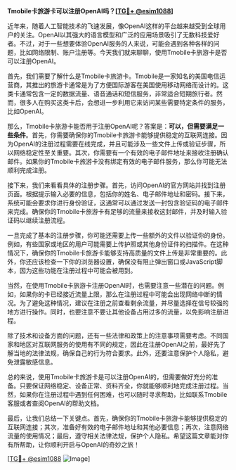 **Tmobile卡旅游卡可以注册OpenAI吗？[[TG💪+ @esim1088](https://t.me/s/esim1088)]**

近年来，随着人工智能技术的飞速发展，像OpenAI这样的平台越来越受到全球用户的关注。OpenAI以其强大的语言模型和广泛的应用场景吸引了无数科技爱好者。不过，对于一些想要体验OpenAI服务的人来说，可能会遇到各种各样的问题，比如网络限制、账户注册等。今天我们就来聊聊，使用Tmobile卡旅游卡是否可以注册OpenAI。

首先，我们需要了解什么是Tmobile卡旅游卡。Tmobile是一家知名的美国电信运营商，其推出的旅游卡通常是为了方便国际游客在美国使用移动网络而设计的。这类卡通常包含一定的数据流量、语音通话和短信服务，非常适合短期旅行者。然而，很多人在购买这类卡后，会想进一步利用它来访问某些需要特定条件的服务，比如OpenAI。

那么，Tmobile卡旅游卡能否用于注册OpenAI呢？答案是：**可以，但需要满足一些条件**。首先，你需要确保你的Tmobile卡旅游卡能够提供稳定的互联网连接。因为OpenAI的注册过程需要在线完成，并且可能涉及一些文件上传或验证步骤，所以网络稳定性至关重要。其次，你需要有一个有效的电子邮件地址来接收注册确认邮件。如果你的Tmobile卡旅游卡没有绑定有效的电子邮件服务，那么你可能无法顺利完成注册。

接下来，我们来看看具体的注册步骤。首先，访问OpenAI的官方网站并找到注册页面。根据提示输入必要的信息，包括你的姓名、电子邮件地址和密码。接下来，系统可能会要求你进行身份验证，这通常可以通过发送一封包含验证码的电子邮件来完成。确保你的Tmobile卡旅游卡有足够的流量来接收这封邮件，并及时输入验证码以继续注册流程。

一旦完成了基本的注册步骤，你可能还需要上传一些额外的文件以验证你的身份。例如，有些国家或地区的用户可能需要上传护照或其他身份证件的扫描件。在这种情况下，确保你的Tmobile卡旅游卡能够支持高质量的文件上传是非常重要的。此外，你还应该检查一下你的浏览器设置，确保没有阻止弹出窗口或JavaScript脚本，因为这些功能在注册过程中可能会被用到。

当然，在使用Tmobile卡旅游卡注册OpenAI时，也需要注意一些潜在的问题。例如，如果你的卡已经接近流量上限，那么在注册过程中可能会出现网络中断的情况。为了避免这种情况，建议在注册之前查看剩余流量，并尽量选择在信号较强的地方进行操作。同时，也要注意不要让其他设备占用过多的流量，以免影响注册进程。

除了技术和设备方面的问题，还有一些法律和政策上的注意事项需要考虑。不同国家和地区对互联网服务的使用有不同的规定，因此在注册OpenAI之前，最好先了解当地的法律法规，确保自己的行为符合要求。此外，还要注意保护个人隐私，避免泄露敏感信息。

总的来说，使用Tmobile卡旅游卡是可以注册OpenAI的，但需要做好充分的准备。只要保证网络稳定、设备正常、资料齐全，你就能够顺利地完成注册过程。当然，如果你在注册过程中遇到任何困难，也可以随时寻求帮助，比如联系Tmobile客服或者查阅OpenAI的帮助文档。

最后，让我们总结一下关键点。首先，确保你的Tmobile卡旅游卡能够提供稳定的互联网连接；其次，准备好有效的电子邮件地址和其他必要信息；再次，注意网络流量的使用情况；最后，遵守相关法律法规，保护个人隐私。希望这篇文章能对你有所帮助，让你顺利开启与OpenAI的奇妙之旅！

[[TG💪+ @esim1088](https://t.me/s/esim1088) ![Image](https://i.postimg.cc/4NQfJmqS/Snipaste-2025-05-13-00-14-12.png)]